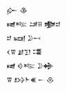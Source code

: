 <div class='block'>
<div class='line'>𒅎 𒆠</div>
<div class='line'>𒉠𒌈 𒁼𒍝 𒆟𒄑</div>
<div class='line'>𒄑 𒍢 𒊒𒁁</div>
<div class='line'>𒌋𒐊 𒋗𒋛 𒃮</div>
<div class='line'>𒉠 𒄰𒌈 𒊒𒄉</div>
<div class='line'>𒐊 𒋳𒈨𒌍 𒀸 𒊮</div>
</div>